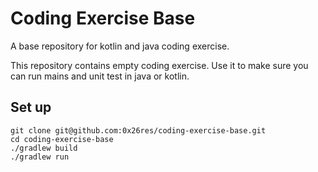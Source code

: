 # Coding Exercise Base

A base repository for kotlin and java coding exercise.

This repository contains empty coding exercise. 
Use it to make sure you can run mains and unit test in java or kotlin.

## Set up

```shell
git clone git@github.com:0x26res/coding-exercise-base.git
cd coding-exercise-base
./gradlew build
./gradlew run
```